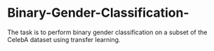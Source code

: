 # Binary-Gender-Classification-
The task is to perform binary gender classification on a subset of the CelebA dataset using transfer learning.
